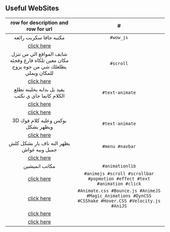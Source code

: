Useful WebSites
---------------
| row for description and row for url |#|
|:----:|:--:|
|مكتبه جافا سكربت رائعه |`#wow_js`|
|[click here](https://mynameismatthieu.com/WOW/index.html)|
|شايف المواقع الي من تنزل مكان معين تلكاه فارغ وفجئه يطلعلك شي من جوه يروح للمكان ويملي |`#scroll`|
|[click here](https://andycaygill.github.io/scroll-entrance/)|
|يفيد بل بدايه يخلينه نطلع الكلام كانما جاي ي نكتب |`#text-animate`|
|[click here](https://jsfiddle.net/tameemsafi/mv612vrf/?utm_source=website&utm_medium=embed&utm_campaign=mv612vrf)|
|[click here](https://github.com/mybsdc/jquery-placeholder-typewriter.git)|
| 3D بوكس وعليه كلام فوك ويظهر بشكل |`#text-animate`|
|[click here](https://micku7zu.github.io/vanilla-tilt.js/index.html)|
|يظهر النه ناف بار بشكل كلش جميل وبيه غواش|`#menu #navbar`|
|[click here](https://oncebot.github.io/pushbar.js/)|
|مكاتب انميشين |`#animationlib`|
|[click here](https://hackernoon.com/10-javascript-animation-libraries-to-follow-in-2018-50ff1d905f43)|`#animejs #scroll #scrollbar #popmotion #effect #text #animation #click`|
|[click here](https://www.sitepoint.com/our-top-9-animation-libraries/)| `#Animate.css #Bounce.js #AnimeJS #Magic_Animations #DynCSS #CSShake #Hover.CSS #Velocity.js #AniJS`|
|[click here](https://colorlib.com/wp/jquery-animation-library-plugins/)|
|[click here](https://tympanus.net)|
